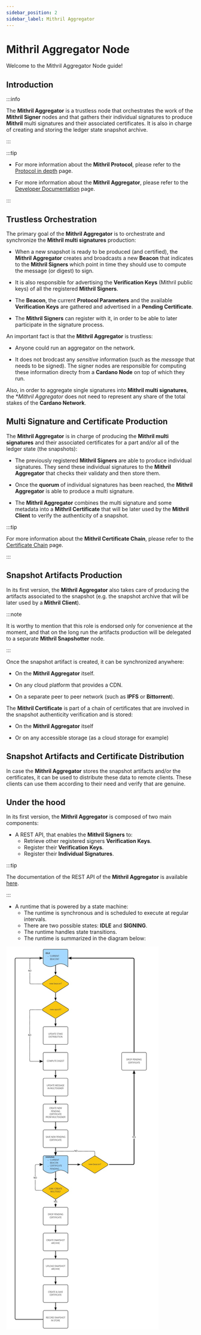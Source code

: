 ```yaml
---
sidebar_position: 2
sidebar_label: Mithril Aggregator
---
```


# Mithril Aggregator Node

Welcome to the Mithril Aggregator Node guide!

## Introduction

:::info

The **Mithril Aggregator** is a trustless node that orchestrates the work of the **Mithril Signer** nodes and that gathers their individual signatures to produce **Mithril** multi signatures and their associated certificates. It is also in charge of creating and storing the ledger state snapshot archive.

:::

:::tip

* For more information about the **Mithril Protocol**, please refer to the [Protocol in depth](../mithril-protocol/protocol.md) page.

* For more information about the **Mithril Aggregator**, please refer to the [Developer Documentation](../../manual/developer-docs/nodes/mithril-aggregator.md) page.

:::

## Trustless Orchestration

The primary goal of the **Mithril Aggregator** is to orchestrate and synchronize the **Mithril multi signatures** production:

* When a new snapshot is ready to be produced (and certified), the **Mithril Aggregator** creates and broadcasts a new **Beacon** that indicates to the **Mithril Signers** which point in time they should use to compute the message (or digest) to sign.

* It is also responsible for advertising the **Verification Keys** (Mithril public keys) of all the registered **Mithril Signers**.

* The **Beacon**, the current **Protocol Parameters** and the available **Verification Keys** are gathered and advertised in a **Pending Certificate**.

* The **Mithril Signers** can register with it, in order to be able to later participate in the signature process.

An important fact is that the **Mithril Aggregator** is trustless:

* Anyone could run an aggregator on the network.

* It does not brodcast any _sensitive_ information (such as the _message_ that needs to be signed). The signer nodes are responsible for computing these information directy from a **Cardano Node** on top of which they run.

Also, in order to aggregate single signatures into **Mithril multi signatures**, the *_Mithril Aggregator_ does not need to represent any share of the total stakes of the **Cardano Network**.

## Multi Signature and Certificate Production

The **Mithril Aggregator** is in charge of producing the **Mithril multi signatures** and their associated certificates for a part and/or all of the ledger state (the snapshots):

* The previously registered **Mithril Signers** are able to produce individual signatures. They send these individual signatures to the **Mithril Aggregator** that checks their validaty and then store them.

* Once the **quorum** of individual signatures has been reached, the **Mithril Aggregator** is able to produce a multi signature.

* The **Mithril Aggregator** combines the multi signature and some metadata into a **Mithril Certificate** that will be later used by the **Mithril Client** to verify the authenticity of a snapshot.

:::tip

For more information about the **Mithril Certificate Chain**, please refer to the [Certificate Chain](../mithril-protocol/certificates.md) page.

:::

## Snapshot Artifacts Production

In its first version, the **Mithril Aggregator** also takes care of producing the artifacts associated to the snapshot (e.g. the snapshot archive that will be later used by a **Mithril Client**).

:::note

It is worthy to mention that this role is endorsed only for convenience at the moment, and that on the long run the artifacts production will be delegated to a separate **Mithril Snapshotter** node.

:::

Once the snapshot artifact is created, it can be synchronized anywhere:

* On the **Mithril Aggregator** itself.

* On any cloud platform that provides a CDN.

* On a separate peer to peer network (such as **IPFS** or **Bittorrent**).

The **Mithril Certificate** is part of a chain of certificates that are involved in the snapshot authenticity verification and is stored:

* On the **Mithril Aggregator** itself

* Or on any accessible storage (as a cloud storage for example)

## Snapshot Artifacts and Certificate Distribution

In case the **Mithril Aggregator** stores the snapshot artifacts and/or the certificates, it can be used to distribute these data to remote clients. These clients can use them according to their need and verify that are genuine.

## Under the hood

In its first version, the **Mithril Aggregator** is composed of two main components:

* A REST API, that enables the **Mithril Signers** to:
  * Retrieve other registered signers **Verification Keys**.
  * Register their **Verification Keys**.
  * Register their **Individual Signatures**.

:::tip

The documentation of the REST API of the **Mithril Aggregator** is available [here](/aggregator-api).

:::

* A runtime that is powered by a state machine:
  * The runtime is synchronous and is scheduled to execute at regular intervals.
  * There are two possible states: **IDLE** and **SIGNING**.
  * The runtime handles state transitions.
  * The runtime is summarized in the diagram below:

![Aggregator Runtime](images/aggregator-runtime.jpg)
